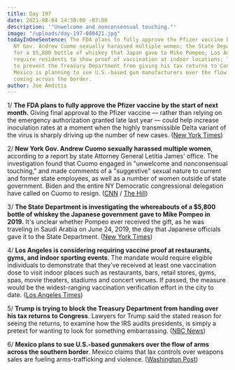 ```yaml
---
title: Day 197
date: 2021-08-04 14:30:00 -07:00
description: '"Unwelcome and nonconsensual touching."'
image: "/uploads/day-197-080421.jpg"
todayInOneSentence: The FDA plans to fully approve the Pfizer vaccine by next month;
  NY Gov. Andrew Cuomo sexually harassed multiple women; the State Department is looking
  for a $5,800 bottle of whiskey that Japan gave to Mike Pompeo; Los Angeles might
  require residents to show proof of vaccination at indoor locations; Trump is trying
  to prevent the Treasury Department from giving his tax returns to Congress; and
  Mexico is planning to sue U.S.-based gun manufacturers over the flow of weapons
  coming across the border.
author: Joe Amditis
---
```


1/ **The FDA plans to fully approve the Pfizer vaccine by the start of next month.** Giving final approval to the Pfizer vaccine — rather than relying on the emergency authorization granted late last year — could help increase inoculation rates at a moment when the highly transmissible Delta variant of the virus is sharply driving up the number of new cases. ([New York Times](https://www.nytimes.com/2021/08/03/us/politics/pfizer-vaccine-approval.html))

2/ **New York Gov. Andrew Cuomo sexually harassed multiple women**, according to a report by state Attorney General Letitia James' office. The investigation found that Cuomo engaged in "unwelcome and nonconsensual touching," and made comments of a "suggestive" sexual nature to current and former state employees, as well as a number of women outside of state government. Biden and the entire NY Democratic congressional delegation have called on Cuomo to resign. ([CNN](https://www.cnn.com/2021/08/03/politics/andrew-cuomo-new-york-report/index.html) / [The Hill](https://thehill.com/homenews/house/566141-entire-ny-democratic-congressional-delegation-now-calling-for-cuomos))

3/ **The State Department is investigating the whereabouts of a $5,800 bottle of whiskey the Japanese government gave to Mike Pompeo in 2019.** It's unclear whether Pompeo ever received the gift, as he was traveling in Saudi Arabia on June 24, 2019, the day that Japanese officials gave it to the State Department. ([New York Times](https://www.nytimes.com/2021/08/04/us/politics/pompeo-japan-whiskey.html))

4/ **Los Angeles is considering requiring vaccine proof at restaurants, gyms, and indoor sporting events**. The mandate would require eligible individuals to demonstrate that they’ve received at least one vaccination dose to visit indoor places such as restaurants, bars, retail stores, gyms, spas, movie theaters, stadiums and concert venues. If passed, the measure would be the widest-ranging vaccination verification effort in the city to date. ([Los Angeles Times](https://www.latimes.com/california/story/2021-08-04/l-a-will-consider-proposal-requiring-vaccinations-at-restaurants-gyms-sporting-events))

5/ **Trump is trying to block the Treasury Department from handing over his tax returns to Congress**. Lawyers for Trump said the stated reason for seeing the returns, to examine how the IRS audits presidents, is simply a pretext for wanting to look for something embarrassing. ([NBC News](https://www.nbcnews.com/politics/donald-trump/trump-seeks-block-treasury-department-handing-over-his-tax-returns-n1275907))

6/ **Mexico plans to sue U.S.-based gunmakers over the flow of arms across the southern border**. Mexico claims that lax controls over weapons sales are fueling arms-trafficking and violence. ([Washington Post](https://www.washingtonpost.com/world/the_americas/mexico-guns-us-lawsuit/2021/08/04/181fdbaa-f52d-11eb-a636-18cac59a98dc_story.html))